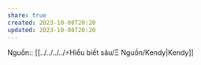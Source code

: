 ```yaml
---
share: true
created: 2023-10-08T20:20
updated: 2023-10-08T20:20
---
```

Nguồn:: [[../../../../⚡Hiểu biết sâu/Ξ Nguồn/Kendy|Kendy]]